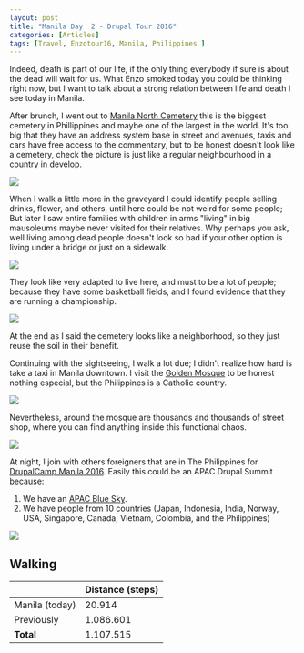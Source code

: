 ```yaml
---
layout: post
title: "Manila Day  2 - Drupal Tour 2016"
categories: [Articles]
tags: [Travel, Enzotour16, Manila, Philippines ]
---
```

Indeed, death is part of our life, if the only thing everybody if sure is about the dead will wait for us. What Enzo smoked today you could be thinking right now, but I want to talk about a strong relation between life and death I see today in Manila.

After brunch, I went out to [Manila North Cemetery](https://en.wikipedia.org/wiki/Manila_North_Cemetery) this is the biggest cemetery in Phillippines and maybe one of the largest in the world. It's too big that they have an address system base in street and avenues, taxis and cars have free access to the commentary, but to be honest doesn't look like a cemetery, check the picture is just like a regular neighbourhood in a country in develop.

<img style="margin-right: 20px;" src="{{site.url }}/assets/img/manila-cementery-1.jpg"/>


When I walk a little more in the graveyard I could identify people selling drinks, flower, and others, until here could be not weird for some people; But later I saw entire families with children in arms "living" in big mausoleums maybe never visited for their relatives. Why perhaps you ask, well living among dead people doesn't look so bad if your other option is living under a bridge or just on a sidewalk.

<img style="margin-right: 20px;" src="{{site.url }}/assets/img/manila-cementery-2.jpg"/>

They look like very adapted to live here, and must to be a lot of people; because they have some basketball fields, and I found evidence that they are running a championship.

<img style="margin-right: 20px;" src="{{site.url }}/assets/img/manila-cementery-3.jpg"/>

At the end as I said the cemetery looks like a neighborhood, so they just reuse the soil in their benefit.

Continuing with the sightseeing, I walk a lot due; I didn't realize how hard is take a taxi in Manila downtown. I visit the [Golden Mosque](https://en.wikipedia.org/wiki/Masjid_Al-Dahab) to be honest nothing especial, but the Philippines is a Catholic country.

<img style="margin-right: 20px;" src="{{site.url }}/assets/img/manila-golden-musque.jpg"/>

Nevertheless, around the mosque are thousands and thousands of street shop, where you can find anything inside this functional chaos.

<img style="margin-right: 20px;" src="{{site.url }}/assets/img/manila-street-shops.jpg"/>

At night, I join with others foreigners that are in The Philippines for [DrupalCamp Manila 2016](http://2016.drupalcampmanila.com). Easily this could be an APAC Drupal Summit because:

1. We have an [APAC Blue Sky](http://www.ibtimes.com/apec-blue-skies-fail-cheer-beijing-residents-government-rushes-clean-air-ahead-summit-1721371).
2. We have people from 10 countries (Japan, Indonesia, India, Norway, USA, Singapore, Canada, Vietnam, Colombia, and  the Philippines)

<img style="margin-right: 20px;" src="{{site.url }}/assets/img/pre-drupalcamp-manila.jpg"/>

## Walking
|  | Distance (steps) |
|---|---|
| Manila (today) | 20.914 |
| Previously  | 1.086.601 |
| **Total**  | 1.107.515|